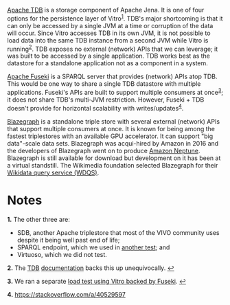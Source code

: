 [Apache TDB](https://jena.apache.org/documentation/tdb/) is a storage component of Apache Jena. It is one of four options for the persistence layer of Vitro<sup name="a1">[1](#f1)</sup>. TDB's major shortcoming is that it can only be accessed by a single JVM at a time or corruption of the data will occur. Since Vitro accesses TDB in its own JVM, it is not possible to load data into the same TDB instance from a second JVM while Vitro is running<sup name="a2">[2](#f2)</sup>. TDB exposes no external (network) APIs that we can leverage; it was built to be accessed by a single application. TDB works best as the datastore for a standalone application not as a component in a system.

[Apache Fuseki](https://jena.apache.org/documentation/fuseki2/) is a SPARQL server that provides (network) APIs atop TDB. This would be one way to share a single TDB datastore with multiple applications. Fuseki's APIs are built to support multiple consumers at once<sup name="a3">[3](#f3)</sup>; it does not share TDB's multi-JVM restriction. However, Fuseki + TDB doesn't provide for horizontal scalability with writes/updates<sup name="a4">[4](#f4)</sup>.

[Blazegraph](https://www.blazegraph.com/) is a standalone triple store with several external (network) APIs that support multiple consumers at once. It is known for being among the fastest triplestores with an available GPU accelerator. It can support "big data"-scale data sets. Blazegraph was acqui-hired by Amazon in 2016 and the developers of Blazegraph went on to produce [Amazon Neptune](https://aws.amazon.com/neptune/). Blazegraph is still available for download but development on it has been at a virtual standstill. The Wikimedia foundation selected Blazegraph for their [Wikidata query service (WDQS)](https://query.wikidata.org/).

# Notes

<b name="f1">1.</b> The other three are: 
* SDB, another Apache triplestore that most of the VIVO community uses despite it being well past end of life; 
* SPARQL endpoint, which we used in [another test](https://github.com/sul-dlss/rialto/wiki/Loading-data-into-Vitro:-Fuseki-HTTP-SPARQL-Update-API); and
* Virtuoso, which we did not test. 

<b name="f2">2.</b> The [TDB](https://jena.apache.org/documentation/tdb/tdb_transactions.html#multi-jvm) [documentation](https://jena.apache.org/documentation/tdb/faqs.html#multi-jvm) backs this up unequivocally. [↩](#a2)

<b name="f3">3.</b> We ran a separate [load test using Vitro backed by Fuseki](https://github.com/sul-dlss/rialto/wiki/Loading-data-into-Vitro:-Fuseki-HTTP-SPARQL-Update-API). [↩](#a3)

<b name="f4">4.</b> https://stackoverflow.com/a/40529597
